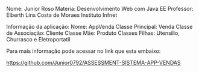 Nome: Junior Roso
Materia: Desenvolvimento Web com Java EE
Professor: Elberth Lins Costa de Moraes
Instituto Infnet

Informação da aplicação:
Nome: AppVenda
Classe Principal: Venda
Classe de Associação: Cliente
Classe Mãe: Produto
Classes Filhas: Utensilio, Churrasco e Eletroportatil

Para mais informação pode acessar no link que esta embaixo:

https://github.com/Junior0792/ASSESSMENT-SISTEMA-APP-VENDAS 
